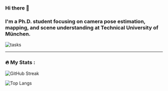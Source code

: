 ### Hi there 👋
### I'm a Ph.D. student focusing on camera pose estimation, mapping, and scene understanding at Technical University of München. 
<!--
**yanyan-li/yanyan-li** is a ✨ _special_ ✨ repository because its `README.md` (this file) appears on your GitHub profile.

Here are some ideas to get you started:

- 🔭 I’m currently working on ...
- 🌱 I’m currently learning ...
- 👯 I’m looking to collaborate on ...
- 🤔 I’m looking for help with ...
- 💬 Ask me about ...
- 📫 How to reach me: yanyan.li@tum.de
- 😄 Pronouns: ...
- ⚡ Fun fact: ... 
---


-->
![tasks](venom.gif)

---

### :fire: My Stats :
![GitHub Streak](https://github-readme-streak-stats.herokuapp.com/?user=yanyan-li)

![Top Langs]([https://github-readme-stats.vercel.app/api/top-langs/?username=your-github-username&layout=compact&theme=vision-friendly-dark](https://github-readme-stats.vercel.app/api/top-langs/?username=yanyan-li&layout=compact))
